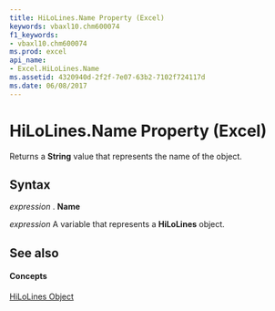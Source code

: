 ```yaml
---
title: HiLoLines.Name Property (Excel)
keywords: vbaxl10.chm600074
f1_keywords:
- vbaxl10.chm600074
ms.prod: excel
api_name:
- Excel.HiLoLines.Name
ms.assetid: 4320940d-2f2f-7e07-63b2-7102f724117d
ms.date: 06/08/2017
---
```



# HiLoLines.Name Property (Excel)

Returns a **String** value that represents the name of the object.


## Syntax

 _expression_ . **Name**

 _expression_ A variable that represents a **HiLoLines** object.


## See also


#### Concepts


[HiLoLines Object](hilolines-object-excel.md)

